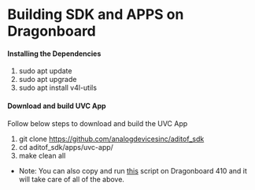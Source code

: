 
# Building SDK and APPS on Dragonboard

#### Installing the Dependencies
1. sudo apt update
2. sudo apt upgrade
3. sudo apt install v4l-utils

#### Download and build UVC App 
Follow below steps to download and build the UVC App 
1. git clone https://github.com/analogdevicesinc/aditof_sdk
2. cd aditof_sdk/apps/uvc-app/
3. make clean all

* Note: You can also copy and run [this](./scripts/db410c_get_target_sw.sh) script on Dragonboard 410 and it will take care of all of the above.

